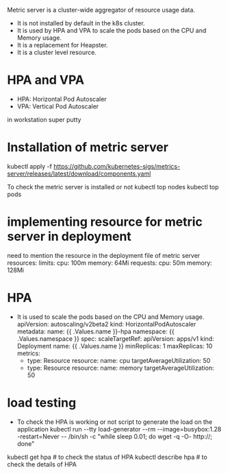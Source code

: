 Metric server is a cluster-wide aggregator of resource usage data. 
- It is not installed by default in the k8s cluster. 
- It is used by HPA and VPA to scale the pods based on the CPU and Memory usage. 
- It is a replacement for Heapster.
- It is a cluster level resource.

# HPA and VPA
- HPA: Horizontal Pod Autoscaler
- VPA: Vertical Pod Autoscaler

in workstation super putty
# Installation of metric server
kubectl apply -f https://github.com/kubernetes-sigs/metrics-server/releases/latest/download/components.yaml

To check the metric server is installed or not
    kubectl top nodes
    kubectl top pods

# implementing resource for metric server in deployment
need to mention the resource in the deployment file of metric server
resources:
  limits:
    cpu: 100m
    memory: 64Mi
  requests:
    cpu: 50m
    memory: 128Mi

# HPA
- It is used to scale the pods based on the CPU and Memory usage.
apiVersion: autoscaling/v2beta2
kind: HorizontalPodAutoscaler
metadata:
  name: {{ .Values.name }}-hpa
  namespace: {{ .Values.namespace }}
spec:
    scaleTargetRef:
        apiVersion: apps/v1
        kind: Deployment
        name: {{ .Values.name }}
    minReplicas: 1
    maxReplicas: 10
    metrics:
    - type: Resource
        resource:
        name: cpu
        targetAverageUtilization: 50
    - type: Resource
        resource:
        name: memory
        targetAverageUtilization: 50

# load testing
- To check the HPA is working or not
script to generate the load on the application
    kubectl run --tty load-generator --rm --image=busybox:1.28 -restart=Never -- /bin/sh -c "while sleep 0.01; do wget -q -O- http://<place-web-hpa-url>; done"

kubectl get hpa # to check the status of HPA
kubectl describe hpa # to check the details of HPA
